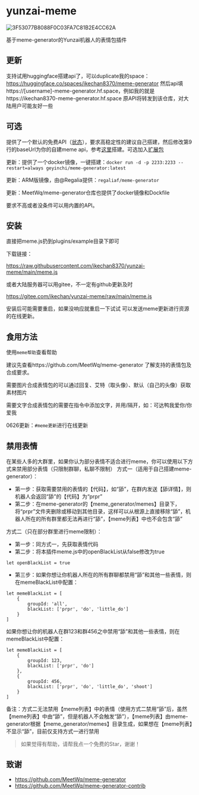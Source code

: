 # yunzai-meme
![3F53077B8088F0C03FA7C81B2E4CC62A](https://user-images.githubusercontent.com/21212372/228231810-3202ff31-e5ed-4ab8-a93f-a55ab6d48f58.gif)

基于meme-generator的Yunzai机器人的表情包插件

## 更新
支持试用huggingface搭建api了，可以duplicate我的space：https://huggingface.co/spaces/ikechan8370/meme-generator
然后api填https://[username]-meme-generator.hf.space，例如我的就是https://ikechan8370-meme-generator.hf.space
原API将转发到该仓库，对大陆用户可能友好一些

## 可选
提供了一个默认的免费API（[状态](https://avocado-status.ikechan8370.com/status/chatgpt-meme)），要求高稳定性的建议自己搭建，然后修改第9行的baseUrl为你的自建meme api，参考[这里](https://github.com/MeetWq/meme-generator)搭建。可选加入[扩展包](https://github.com/MeetWq/meme-generator-contrib)

更新：提供了一个docker镜像，一键搭建：`docker run -d -p 2233:2233 --restart=always geyinchi/meme-generator:latest`

更新：ARM版镜像，由@Regalia提供：`regaliaf/meme-generator`

更新：MeetWq/meme-generator仓库也提供了docker镜像和Dockfile

要求不高或者没条件可以用内置的API。

## 安装

直接把meme.js扔到plugins/example目录下即可

下载链接：

https://raw.githubusercontent.com/ikechan8370/yunzai-meme/main/meme.js

或者大陆服务器可以用gitee，不一定有github更新及时

https://gitee.com/ikechan/yunzai-meme/raw/main/meme.js

安装后可能需要重启，如果没响应就重启一下试试
可以发送meme更新进行资源的在线更新。

## 食用方法

使用`meme帮助`查看帮助

建议先查看https://github.com/MeetWq/meme-generator 了解支持的表情包及合成要求。

需要图片合成表情包的可以通过回复、艾特（取头像）、默认（自己的头像）获取素材图片

需要文字合成表情包的需要在指令中添加文字，并用/隔开，如：可达鸭我爱你/你爱我

0626更新：`#meme更新`进行在线更新

## 禁用表情
在某些人多的大群里，如果你认为部分表情不适合进行meme，你可以使用以下方式来禁用部分表情（只限制群聊，私聊不限制）
方式一（适用于自己搭建meme-generator）：
- 第一步：获取需要禁用的表情的【代码】，如“舔”，在群内发送【舔详情】，则机器人会返回“舔”的【代码】为“prpr”
- 第二步：在meme-generator的【meme_generator/memes】目录下，将“prpr”文件夹删除或移动到其他目录，这样可以从根源上直接移除“舔”，机器人所在的所有群里都无法再进行“舔”，【meme列表】中也不会包含“舔”

方式二（只在部分群里进行meme限制）：
- 第一步：同方式一，先获取表情代码
- 第二步：将本插件meme.js中的openBlackList从false修改为true
```
let openBlackList = true
```
- 第三步：如果你想让你机器人所在的所有群聊都禁用“舔”和其他一些表情，则在memeBlackList中配置：
```
let memeBlackList = [
    {
        groupId: 'all',
        blackList: ['prpr', 'do', 'little_do']
    }
]
```
如果你想让你的机器人在群123和群456之中禁用“舔”和其他一些表情，则在memeBlackList中配置：
```
let memeBlackList = [
    {
        groupId: 123,
        blackList: ['prpr', 'do']
    },
    {
        groupId: 456,
        blackList: ['prpr', 'do', 'little_do', 'shoot']
    }
]
```
备注：方式二无法禁用【meme列表】中的表情（使用方式二禁用“舔”后，虽然【meme列表】中由“舔”，但是机器人不会触发“舔”），【meme列表】由meme-generator根据【meme_generator/memes】目录生成，如果想在【meme列表】不显示“舔”，目前仅支持方式一进行禁用

> 如果觉得有帮助，请帮我点一个免费的Star，谢谢！

## 致谢

* https://github.com/MeetWq/meme-generator
* https://github.com/MeetWq/meme-generator-contrib
